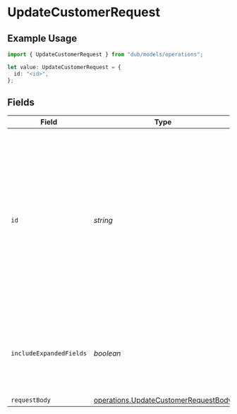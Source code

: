 # UpdateCustomerRequest

## Example Usage

```typescript
import { UpdateCustomerRequest } from "dub/models/operations";

let value: UpdateCustomerRequest = {
  id: "<id>",
};
```

## Fields

| Field                                                                                                                                                                                                         | Type                                                                                                                                                                                                          | Required                                                                                                                                                                                                      | Description                                                                                                                                                                                                   |
| ------------------------------------------------------------------------------------------------------------------------------------------------------------------------------------------------------------- | ------------------------------------------------------------------------------------------------------------------------------------------------------------------------------------------------------------- | ------------------------------------------------------------------------------------------------------------------------------------------------------------------------------------------------------------- | ------------------------------------------------------------------------------------------------------------------------------------------------------------------------------------------------------------- |
| `id`                                                                                                                                                                                                          | *string*                                                                                                                                                                                                      | :heavy_check_mark:                                                                                                                                                                                            | The unique ID of the customer. You may use either the customer's `id` on Dub (obtained via `/customers` endpoint) or their `externalId` (unique ID within your system, prefixed with `ext_`, e.g. `ext_123`). |
| `includeExpandedFields`                                                                                                                                                                                       | *boolean*                                                                                                                                                                                                     | :heavy_minus_sign:                                                                                                                                                                                            | Whether to include expanded fields on the customer (`link`, `partner`, `discount`).                                                                                                                           |
| `requestBody`                                                                                                                                                                                                 | [operations.UpdateCustomerRequestBody](../../models/operations/updatecustomerrequestbody.md)                                                                                                                  | :heavy_minus_sign:                                                                                                                                                                                            | N/A                                                                                                                                                                                                           |